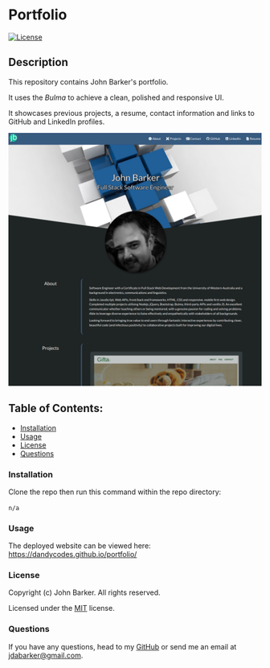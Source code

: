 # Portfolio

[![License](https://img.shields.io/badge/License-MIT-yellow.svg)](https://opensource.org/licenses/MIT)

## Description

This repository contains John Barker's portfolio.

It uses the _Bulma_ to achieve a clean, polished and responsive UI.

It showcases previous projects, a resume, contact information and links to GitHub and LinkedIn profiles.

![a screenshot of the deployed website](./assets/img/screenshot.png)

## Table of Contents:

- [Installation](#installation)
- [Usage](#usage)
- [License](#license)
- [Questions](#questions)

### Installation

Clone the repo then run this command within the repo directory:

`n/a`

### Usage

The deployed website can be viewed here: https://dandycodes.github.io/portfolio/

### License

Copyright (c) John Barker. All rights reserved.

Licensed under the [MIT](LICENSE) license.

### Questions

If you have any questions, head to my [GitHub](https://github.com/DandyCodes) or send me an email at jdabarker@gmail.com.
